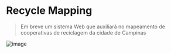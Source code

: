 # Recycle Mapping

> Em breve um sistema Web que auxiliará no mapeamento de cooperativas de reciclagem da cidade de Campinas
> 
![image](https://user-images.githubusercontent.com/75282067/171076983-2d4fd330-d089-493c-aad6-2d1826043278.png)
